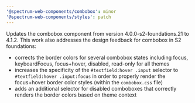 ```yaml
---
'@spectrum-web-components/combobox': minor
'@spectrum-web-components/styles': patch
---
```


Updates the combobox component from version 4.0.0-s2-foundations.21 to 4.1.2. This work also addresses the design feedback for combobox in S2 foundations:

-   corrects the border colors for several combobox states including focus, keyboardFocus, focus+hover, disabled, read-only for all themes
-   increases the specificity of the `#textfield:hover .input` selector to `#textfield:hover .input:focus` in order to properly render the focus+hover border color styles (within the `combobox.css` file)
-   adds an additional selector for disabled comboboxes that correctly renders the border colors based on theme context

